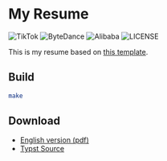 # My Resume

![TikTok](https://img.shields.io/badge/TikTok-passing-green.svg) ![ByteDance](https://img.shields.io/badge/ByteDance-passing-green.svg) ![Alibaba](https://img.shields.io/badge/Alibaba-passing-green.svg) ![LICENSE](https://img.shields.io/github/license/imtsuki/resume)

This is my resume based on [this template](https://github.com/skyzh/typst-cv-template).

## Build

```bash
make
```

## Download

- [English version (pdf)](./resume.pdf)
- [Typst Source](./resume.typ)
